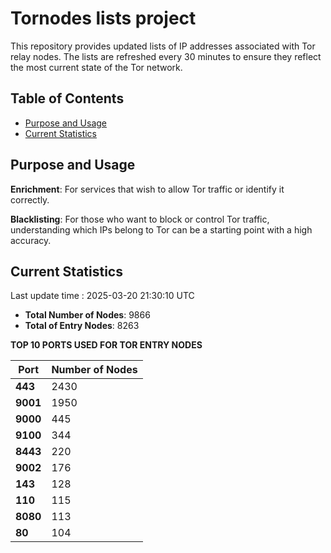 # Tornodes lists project

This repository provides updated lists of IP addresses associated with Tor relay nodes. The lists are refreshed every 30 minutes to ensure they reflect the most current state of the Tor network.

## Table of Contents

- [Purpose and Usage](#purpose-and-usage)
- [Current Statistics](#current-statistics)


## Purpose and Usage

**Enrichment**: For services that wish to allow Tor traffic or identify it correctly.

**Blacklisting**: For those who want to block or control Tor traffic, understanding which IPs belong to Tor can be a starting point with a high accuracy.

## Current Statistics

Last update time : 2025-03-20 21:30:10 UTC

- **Total Number of Nodes**: 9866
- **Total of Entry Nodes**: 8263

**TOP 10 PORTS USED FOR TOR ENTRY NODES**

| **Port** | **Number of Nodes** |
|------|-----------------|
| **443**   | 2430  |
| **9001**   | 1950  |
| **9000**   | 445  |
| **9100**   | 344  |
| **8443**   | 220  |
| **9002**   | 176  |
| **143**   | 128  |
| **110**   | 115  |
| **8080**   | 113  |
| **80**   | 104  |

